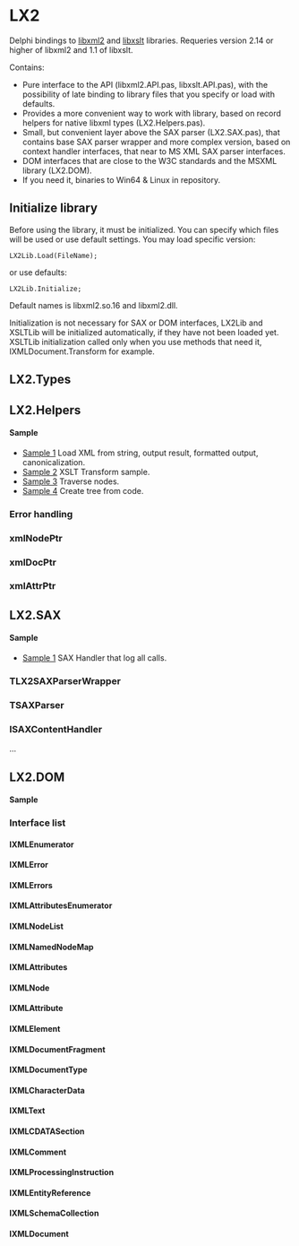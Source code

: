 # LX2
Delphi bindings to [libxml2](https://gitlab.gnome.org/GNOME/libxml2) and [libxslt](https://gitlab.gnome.org/GNOME/libxslt/) libraries. 
Requeries version 2.14 or higher of libxml2 and 1.1 of libxslt. 

Contains:

- Pure interface to the API (libxml2.API.pas, libxslt.API.pas), with the possibility of late binding to library files that you specify or load with defaults.
- Provides a more convenient way to work with library, based on record helpers for native libxml types (LX2.Helpers.pas).
- Small, but convenient layer above the SAX parser (LX2.SAX.pas), that contains base SAX parser wrapper and more complex version, based on context handler interfaces, that near to MS XML SAX parser interfaces.
- DOM interfaces that are close to the W3C standards and the MSXML library (LX2.DOM).
- If you need it, binaries to Win64 & Linux in repository.


## Initialize library
Before using the library, it must be initialized. You can specify which files will be used or use default settings.
You may load specific version: 
```delphi
LX2Lib.Load(FileName);
```
 or use defaults:
```delphi
LX2Lib.Initialize; 
```
Default names is libxml2.so.16 and libxml2.dll.

Initialization is not necessary for SAX or DOM interfaces, LX2Lib and XSLTLib will be initialized automatically, if they have not been loaded yet.
XSLTLib initialization called only when you use methods that need it, IXMLDocument.Transform for example.

## LX2.Types

## LX2.Helpers
#### Sample
- [Sample 1](/Samples/LX2SampleHelpers1.dpr) Load XML from string, output result, formatted output, canonicalization.
- [Sample 2](/Samples/LX2SampleHelpers2.dpr) XSLT Transform sample.
- [Sample 3](/Samples/LX2SampleHelpers3.dpr) Traverse nodes.
- [Sample 4](/Samples/LX2SampleHelpers4.dpr) Create tree from code.
### Error handling
### xmlNodePtr
### xmlDocPtr
### xmlAttrPtr

## LX2.SAX
#### Sample
- [Sample 1](/Samples/LX2SampleSAX1.dpr) SAX Handler that log all calls.
### TLX2SAXParserWrapper
### TSAXParser
### ISAXContentHandler
...

## LX2.DOM
#### Sample
### Interface list
#### IXMLEnumerator
#### IXMLError
#### IXMLErrors
#### IXMLAttributesEnumerator
#### IXMLNodeList
#### IXMLNamedNodeMap
#### IXMLAttributes
#### IXMLNode
#### IXMLAttribute
#### IXMLElement
#### IXMLDocumentFragment
#### IXMLDocumentType
#### IXMLCharacterData
#### IXMLText
#### IXMLCDATASection
#### IXMLComment
#### IXMLProcessingInstruction
#### IXMLEntityReference
#### IXMLSchemaCollection
#### IXMLDocument


